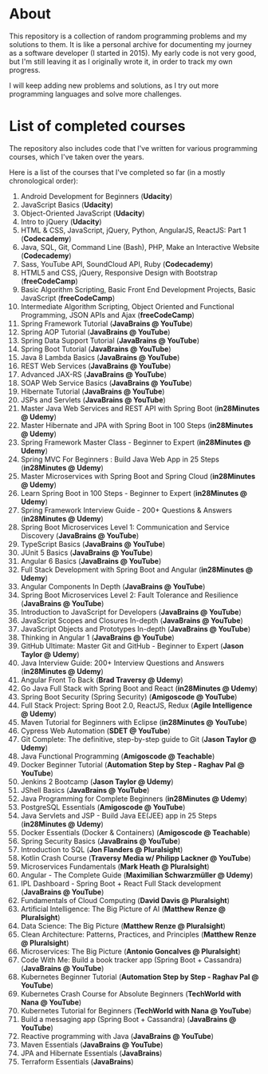 # About

This repository is a collection of random programming problems and my solutions to them. It is like a personal archive for documenting my journey as a software developer (I started in 2015). My early code is not very good, but I'm still leaving it as I originally wrote it, in order to track my own progress.

I will keep adding new problems and solutions, as I try out more programming languages and solve more challenges.

# List of completed courses

The repository also includes code that I've written for various programming courses, which I've taken over the years. 

Here is a list of the courses that I've completed so far (in a mostly chronological order):

1. Android Development for Beginners (**Udacity**)
1. JavaScript Basics (**Udacity**)
1. Object-Oriented JavaScript (**Udacity**)
1. Intro to jQuery (**Udacity**)
1. HTML & CSS, JavaScript, jQuery, Python, AngularJS, ReactJS: Part 1 (**Codecademy**)
1. Java, SQL, Git, Command Line (Bash), PHP, Make an Interactive Website (**Codecademy**)
1. Sass, YouTube API, SoundCloud API, Ruby (**Codecademy**)
1. HTML5 and CSS, jQuery, Responsive Design with Bootstrap (**freeCodeCamp**)
1. Basic Algorithm Scripting, Basic Front End Development Projects, Basic JavaScript (**freeCodeCamp**)
1. Intermediate Algorithm Scripting, Object Oriented and Functional Programming, JSON APIs and Ajax (**freeCodeCamp**)
1. Spring Framework Tutorial (**JavaBrains @ YouTube**)
1. Spring AOP Tutorial (**JavaBrains @ YouTube**)
1. Spring Data Support Tutorial (**JavaBrains @ YouTube**)
1. Spring Boot Tutorial (**JavaBrains @ YouTube**)
1. Java 8 Lambda Basics (**JavaBrains @ YouTube**)
1. REST Web Services (**JavaBrains @ YouTube**)
1. Advanced JAX-RS (**JavaBrains @ YouTube**)
1. SOAP Web Service Basics (**JavaBrains @ YouTube**)
1. Hibernate Tutorial (**JavaBrains @ YouTube**)
1. JSPs and Servlets (**JavaBrains @ YouTube**)
1. Master Java Web Services and REST API with Spring Boot (**in28Minutes @ Udemy**)
1. Master Hibernate and JPA with Spring Boot in 100 Steps (**in28Minutes @ Udemy**)
1. Spring Framework Master Class - Beginner to Expert (**in28Minutes @ Udemy**)
1. Spring MVC For Beginners : Build Java Web App in 25 Steps (**in28Minutes @ Udemy**)
1. Master Microservices with Spring Boot and Spring Cloud (**in28Minutes @ Udemy**)
1. Learn Spring Boot in 100 Steps - Beginner to Expert (**in28Minutes @ Udemy**)
1. Spring Framework Interview Guide - 200+ Questions & Answers (**in28Minutes @ Udemy**)
1. Spring Boot Microservices Level 1: Communication and Service Discovery (**JavaBrains @ YouTube**)
1. TypeScript Basics (**JavaBrains @ YouTube**)
1. JUnit 5 Basics (**JavaBrains @ YouTube**)
1. Angular 6 Basics (**JavaBrains @ YouTube**)
1. Full Stack Development with Spring Boot and Angular (**in28Minutes @ Udemy**)
1. Angular Components In Depth (**JavaBrains @ YouTube**)
1. Spring Boot Microservices Level 2: Fault Tolerance and Resilience (**JavaBrains @ YouTube**)
1. Introduction to JavaScript for Developers (**JavaBrains @ YouTube**)
1. JavaScript Scopes and Closures In-depth (**JavaBrains @ YouTube**)
1. JavaScript Objects and Prototypes In-depth (**JavaBrains @ YouTube**)
1. Thinking in Angular 1 (**JavaBrains @ YouTube**)
1. GitHub Ultimate: Master Git and GitHub - Beginner to Expert (**Jason Taylor @ Udemy**)
1. Java Interview Guide: 200+ Interview Questions and Answers (**in28Minutes @ Udemy**)
1. Angular Front To Back (**Brad Traversy @ Udemy**)
1. Go Java Full Stack with Spring Boot and React (**in28Minutes @ Udemy**)
1. Spring Boot Security (Spring Security) (**Amigoscode @ YouTube**)
1. Full Stack Project: Spring Boot 2.0, ReactJS, Redux (**Agile Intelligence @ Udemy**)
1. Maven Tutorial for Beginners with Eclipse (**in28Minutes @ YouTube**)
1. Cypress Web Automation (**SDET @ YouTube**)
1. Git Complete: The definitive, step-by-step guide to Git (**Jason Taylor @ Udemy**)
1. Java Functional Programming (**Amigoscode @ Teachable**)
1. Docker Beginner Tutorial (**Automation Step by Step - Raghav Pal @ YouTube**)
1. Jenkins 2 Bootcamp (**Jason Taylor @ Udemy**)
1. JShell Basics (**JavaBrains @ YouTube**)
1. Java Programming for Complete Beginners (**in28Minutes @ Udemy**)
1. PostgreSQL Essentials (**Amigoscode @ YouTube**)
1. Java Servlets and JSP - Build Java EE(JEE) app in 25 Steps (**in28Minutes @ Udemy**)
1. Docker Essentials (Docker & Containers) (**Amigoscode @ Teachable**)
1. Spring Security Basics (**JavaBrains @ YouTube**)
1. Introduction to SQL (**Jon Flanders @ Pluralsight**)
1. Kotlin Crash Course (**Traversy Media w/ Philipp Lackner @ YouTube**)
1. Microservices Fundamentals (**Mark Heath @ Pluralsight**)
1. Angular - The Complete Guide (**Maximilian Schwarzmüller @ Udemy**)
1. IPL Dashboard - Spring Boot + React Full Stack development (**JavaBrains @ YouTube**)
1. Fundamentals of Cloud Computing (**David Davis @ Pluralsight**)
1. Artificial Intelligence: The Big Picture of AI (**Matthew Renze @ Pluralsight**)
1. Data Science: The Big Picture (**Matthew Renze @ Pluralsight**)
1. Clean Architecture: Patterns, Practices, and Principles (**Matthew Renze @ Pluralsight**)
1. Microservices: The Big Picture (**Antonio Goncalves @ Pluralsight**)
1. Code With Me: Build a book tracker app (Spring Boot + Cassandra) (**JavaBrains @ YouTube**)
1. Kubernetes Beginner Tutorial (**Automation Step by Step - Raghav Pal @ YouTube**)
1. Kubernetes Crash Course for Absolute Beginners (**TechWorld with Nana @ YouTube**)
1. Kubernetes Tutorial for Beginners (**TechWorld with Nana @ YouTube**)
1. Build a messaging app (Spring Boot + Cassandra) (**JavaBrains @ YouTube**)
1. Reactive programming with Java (**JavaBrains @ YouTube**)
1. Maven Essentials (**JavaBrains @ YouTube**)
1. JPA and Hibernate Essentials (**JavaBrains**)
1. Terraform Essentials (**JavaBrains**)
